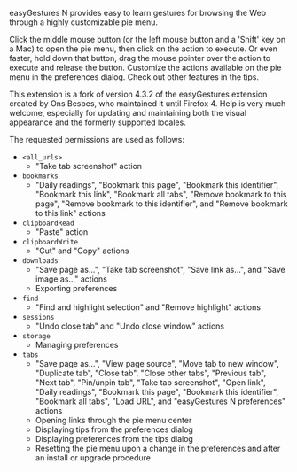 easyGestures N provides easy to learn gestures for browsing the Web through a highly customizable pie menu.

Click the middle mouse button (or the left mouse button and a 'Shift' key on a Mac) to open the pie menu, then click on the action to execute. Or even faster, hold down that button, drag the mouse pointer over the action to execute and release the button. Customize the actions available on the pie menu in the preferences dialog. Check out other features in the tips.

This extension is a fork of version 4.3.2 of the easyGestures extension created by Ons Besbes, who maintained it until Firefox 4. Help is very much welcome, especially for updating and maintaining both the visual appearance and the formerly supported locales.

The requested permissions are used as follows:

- `<all_urls>`
  - "Take tab screenshot" action
- `bookmarks`
  - "Daily readings", "Bookmark this page", "Bookmark this identifier", "Bookmark this link", "Bookmark all tabs", "Remove bookmark to this page", "Remove bookmark to this identifier", and "Remove bookmark to this link" actions
- `clipboardRead`
  - "Paste" action
- `clipboardWrite`
  - "Cut" and "Copy" actions
- `downloads`
  - "Save page as...", "Take tab screenshot", "Save link as...", and "Save image as..." actions
  - Exporting preferences
- `find`
  - "Find and highlight selection" and "Remove highlight" actions
- `sessions`
  - "Undo close tab" and "Undo close window" actions
- `storage`
  - Managing preferences
- `tabs`
  - "Save page as...", "View page source", "Move tab to new window", "Duplicate tab", "Close tab", "Close other tabs", "Previous tab", "Next tab", "Pin/unpin tab", "Take tab screenshot", "Open link", "Daily readings", "Bookmark this page", "Bookmark this identifier", "Bookmark all tabs", "Load URL", and "easyGestures N preferences" actions
  - Opening links through the pie menu center
  - Displaying tips from the preferences dialog
  - Displaying preferences from the tips dialog
  - Resetting the pie menu upon a change in the preferences and after an install or upgrade procedure
